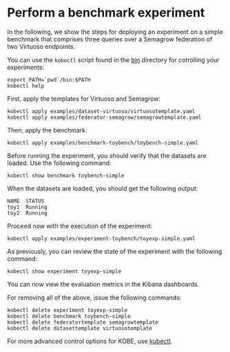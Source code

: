 # Perform a benchmark experiment

In the following, we show the steps for deploying an experiment on a simple
benchmark that comprises three queries over a Semagrow federation of two
Virtuoso endpoints.

You can use the `kobectl` script found in the
[bin](https://github.com/semagrow/kobe/tree/devel/bin)
directory for cotrolling your experiments:

```
export PATH=`pwd`/bin:$PATH
kobectl help
```

First, apply the templates for Virtuoso and Semagrow:

```
kobectl apply examples/dataset-virtuoso/virtuosotemplate.yaml
kobectl apply examples/federator-semagrow/semagrowtemplate.yaml
```
Then, apply the benchmark.

```
kobectl apply examples/benchmark-toybench/toybench-simple.yaml
```

Before running the experiment, you should verify that the datasets are loaded.
Use the following command:

```
kobectl show benchmark toybench-simple
```

When the datasets are loaded, you should get the following output:

```
NAME  STATUS
toy1  Running
toy2  Running
```

Proceed now with the execution of the experiment:

```
kobectl apply examples/experiment-toybench/toyexp-simple.yaml
```

As previously, you can review the state of the experiment with the following
command:

```
kobectl show experiment toyexp-simple
```
You can now view the evaluation metrics in the Kibana dashboards.

For removing all of the above, issue the following commands:
```
kobectl delete experiment toyexp-simple
kobectl delete benchmark toybench-simple
kobectl delete federatortemplate semagrowtemplate
kobectl delete datasettemplate virtuosotemplate
```
For more advanced control options for KOBE, use [kubectl].

[kubectl]: https://kubernetes.io/docs/reference/kubectl/overview/

